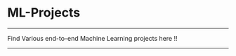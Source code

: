 # ML-Projects

----------------------------------------------------------------------------

Find Various end-to-end Machine Learning projects here !!

---------------------------------------------------------------------------
